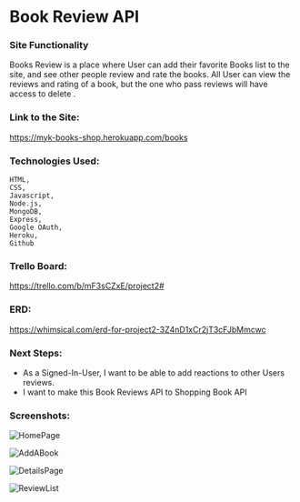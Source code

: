 # Book Review API

### Site Functionality
Books Review is a place where User can add their favorite Books list to the site, and see other people review and rate the books. All User can view the reviews and rating of a book, but the one who pass reviews will have access to delete . 


### Link to the Site:
https://myk-books-shop.herokuapp.com/books

### Technologies Used:
    HTML,
    CSS,
    Javascript,
    Node.js,
    MongoDB, 
    Express, 
    Google OAuth, 
    Heroku, 
    Github

### Trello Board:
https://trello.com/b/mF3sCZxE/project2#

### ERD:
https://whimsical.com/erd-for-project2-3Z4nD1xCr2jT3cFJbMmcwc

### Next Steps:
<ul>
    <li>As a Signed-In-User, I want to be able to add  reactions to other Users reviews.</li>
    <li> I want to make this Book Reviews API to Shopping Book API</li>
</ul>


### Screenshots:
![HomePage](https://i.imgur.com/oCp3xiw.png)

![AddABook](https://i.imgur.com/U20OJJd.png)

![DetailsPage](https://i.imgur.com/TAz9bE2.png)

![ReviewList](https://i.imgur.com/4EJGHaH.png)


